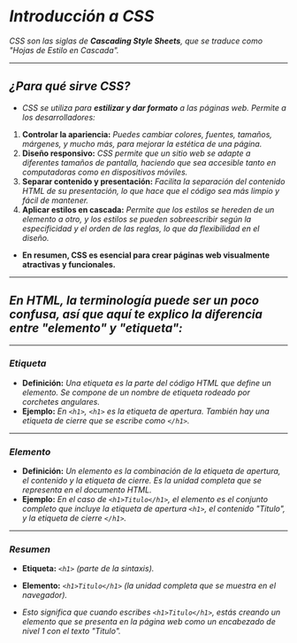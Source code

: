 <!-- Author: Daniel Benjamin Perez Morales -->
<!-- GitHub: https://github.com/DanielPerezMoralesDev13 -->
<!-- Email: danielperezdev@proton.me -->

# ***Introducción a CSS***

*CSS son las siglas de **Cascading Style Sheets**, que se traduce como "Hojas de Estilo en Cascada".*

---

## ***¿Para qué sirve CSS?***

- *CSS se utiliza para **estilizar y dar formato** a las páginas web. Permite a los desarrolladores:*

1. **Controlar la apariencia:** *Puedes cambiar colores, fuentes, tamaños, márgenes, y mucho más, para mejorar la estética de una página.*
2. **Diseño responsivo:** *CSS permite que un sitio web se adapte a diferentes tamaños de pantalla, haciendo que sea accesible tanto en computadoras como en dispositivos móviles.*
3. **Separar contenido y presentación:** *Facilita la separación del contenido HTML de su presentación, lo que hace que el código sea más limpio y fácil de mantener.*
4. **Aplicar estilos en cascada:** *Permite que los estilos se hereden de un elemento a otro, y los estilos se pueden sobreescribir según la especificidad y el orden de las reglas, lo que da flexibilidad en el diseño.*

- **En resumen, CSS es esencial para crear páginas web visualmente atractivas y funcionales.**

---

## ***En HTML, la terminología puede ser un poco confusa, así que aquí te explico la diferencia entre "elemento" y "etiqueta":***

---

### ***Etiqueta***

- **Definición:** *Una etiqueta es la parte del código HTML que define un elemento. Se compone de un nombre de etiqueta rodeado por corchetes angulares.*
- **Ejemplo:** *En `<h1>`, `<h1>` es la etiqueta de apertura. También hay una etiqueta de cierre que se escribe como `</h1>`.*

---

### ***Elemento***

- **Definición:** *Un elemento es la combinación de la etiqueta de apertura, el contenido y la etiqueta de cierre. Es la unidad completa que se representa en el documento HTML.*
- **Ejemplo:** *En el caso de `<h1>Titulo</h1>`, el elemento es el conjunto completo que incluye la etiqueta de apertura `<h1>`, el contenido "Titulo", y la etiqueta de cierre `</h1>`.*

---

### ***Resumen***

- **Etiqueta:** *`<h1>` (parte de la sintaxis).*
- **Elemento:** *`<h1>Titulo</h1>` (la unidad completa que se muestra en el navegador).*

- *Esto significa que cuando escribes `<h1>Titulo</h1>`, estás creando un elemento que se presenta en la página web como un encabezado de nivel 1 con el texto "Titulo".*

